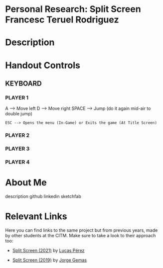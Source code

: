 # Personal Research: Split Screen <br> Francesc Teruel Rodriguez
# Description
# Handout Controls

## KEYBOARD ##
	
  ### PLAYER 1
  
  A --> Move left
	D --> Move right
  SPACE --> Jump (do it again mid-air to double jump)
	
	ESC --> Opens the menu (In-Game) or Exits the game (At Title Screen)
  
  ### PLAYER 2
  
  ### PLAYER 3
  
  ### PLAYER 4

# About Me
description
github
linkedin
sketchfab

# Relevant Links

Here you can find links to the same project but from previous years, made by other students at the CITM. Make sure to take a look to their approach too:

* [Split Screen (2021)](https://lucaspg14.github.io/Split-Screen/) by [Lucas Pérez](https://github.com/LucasPG14)

* [Split Screen (2019)](https://jorgegh2.github.io/Split-screen/) by [Jorge Gemas](https://github.com/jorgegh2)
